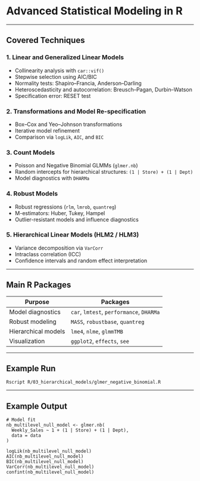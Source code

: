 # Advanced Statistical Modeling in R

---

## Covered Techniques

### 1. Linear and Generalized Linear Models
- Collinearity analysis with `car::vif()`
- Stepwise selection using AIC/BIC
- Normality tests: Shapiro–Francia, Anderson–Darling
- Heteroscedasticity and autocorrelation: Breusch–Pagan, Durbin–Watson
- Specification error: RESET test

### 2. Transformations and Model Re-specification
- Box–Cox and Yeo–Johnson transformations  
- Iterative model refinement  
- Comparison via `logLik`, `AIC`, and `BIC`

### 3. Count Models
- Poisson and Negative Binomial GLMMs (`glmer.nb`)
- Random intercepts for hierarchical structures: `(1 | Store) + (1 | Dept)`
- Model diagnostics with `DHARMa`

### 4. Robust Models
- Robust regressions (`rlm`, `lmrob`, `quantreg`)
- M-estimators: Huber, Tukey, Hampel
- Outlier-resistant models and influence diagnostics

### 5. Hierarchical Linear Models (HLM2 / HLM3)
- Variance decomposition via `VarCorr`
- Intraclass correlation (ICC)
- Confidence intervals and random effect interpretation

---

## Main R Packages

| Purpose | Packages |
|----------|-----------|
| Model diagnostics | `car`, `lmtest`, `performance`, `DHARMa` |
| Robust modeling | `MASS`, `robustbase`, `quantreg` |
| Hierarchical models | `lme4`, `nlme`, `glmmTMB` |
| Visualization | `ggplot2`, `effects`, `see` |

---

## Example Run

```
Rscript R/03_hierarchical_models/glmer_negative_binomial.R
````

---

## Example Output

```
# Model fit
nb_multilevel_null_model <- glmer.nb(
  Weekly_Sales ~ 1 + (1 | Store) + (1 | Dept),
  data = data
)

logLik(nb_multilevel_null_model)
AIC(nb_multilevel_null_model)
BIC(nb_multilevel_null_model)
VarCorr(nb_multilevel_null_model)
confint(nb_multilevel_null_model)
```

